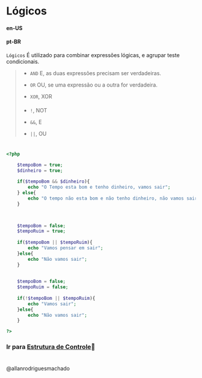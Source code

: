 # Lógicos                

#### en-US


#### pt-BR
`Lógicos` É utilizado para combinar expressões lógicas, e agrupar teste condicionais.

> * `AND` E, as duas expressões precisam ser verdadeiras.
> 
> * `OR` OU, se uma expressão ou a outra for verdadeira.  
> 
> * `XOR`, XOR
> 
> ####
> 
> * `!`, NOT
> 
> * `&&`, E
> 
> * `||`, OU

#

```php
<?php

    $tempoBom = true;
    $dinheiro = true;
    
    if($tempoBom && $dinheiro){
        echo "O Tempo esta bom e tenho dinheiro, vamos sair";
    } else{
        echo "O tempo não esta bom e não tenho dinheiro, não vamos sair";
    }


    
    $tempoBom = false;
    $tempoRuim = true;
    
    if($tempoBom || $tempoRuim){
        echo "Vamos pensar em sair";
    }else{
        echo "Não vamos sair";
    }
    
    
    $tempoBom = false;
    $tempoRuim = false;
    
    if(!$tempoBom || $tempoRuim){
        echo "Vamos sair";
    }else{
        echo "Não vamos sair";
    }

?>
```


### Ir para [Estrutura de Controle](/4EstruturaDeControle)🚀

#
@allanrodriguesmachado